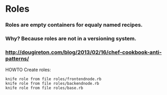 # Roles
### Roles are empty containers for equaly named recipes.
### Why? Because roles are not in a versioning system.

### http://dougireton.com/blog/2013/02/16/chef-cookbook-anti-patterns/



HOWTO Create roles:

    knife role from file roles/frontendnode.rb
    knife role from file roles/backendnode.rb
    knife role from file roles/base.rb



